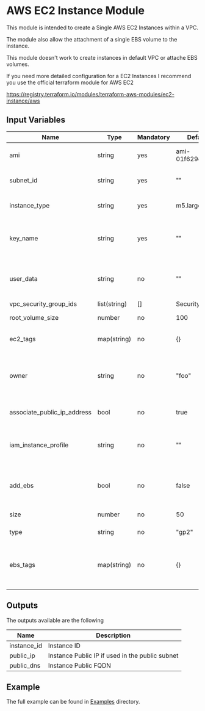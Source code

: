 # AWS EC2 Instance Module

This module is intended to create a Single AWS EC2 Instances within a VPC.

The module also allow the attachment of a single EBS volume to the instance.

This module doesn't work to create instances in default VPC or attache EBS volumes.

If you need more detailed configuration for a EC2 Instances I recommend you use the official terraform module for AWS EC2

https://registry.terraform.io/modules/terraform-aws-modules/ec2-instance/aws

## Input Variables

|Name|Type|Mandatory|Default Value|Description|
|----|----|---------|-------------|-----------|
|ami|string|yes|ami-01f629e0600d93cef|AMI used to build the instance|
|subnet_id|string|yes|""|Subnet ID withing a VPC|
|instance_type|string|yes|m5.large|EC2 Instance flavor|
|key_name|string|yes|""|SSH Public key used to connect to the instance|
|user_data|string|no|""|Script or Template to be injected via cloud-init|
|vpc_security_group_ids|list(string)|[]|Security Group list|
|root_volume_size|number|no|100|Root disk size|
|ec2_tags|map(string)|no|{}|Map of tags in formate key value|
|owner|string|no|"foo"|String to prefix default tags and resource name|
|associate_public_ip_address|bool|no|true|Attach or not a Public ip address|
|iam_instance_profile|string|no|""|Instance profile name to attach if any|
|add_ebs|bool|no|false|Add a single EBS volume to the EC2 instance|
|size|number|no|50|EBS volume size|
|type|string|no|"gp2"|EBS volume type|
|ebs_tags|map(string)|no|{}|Map of string tags to be attached to the EBS volume|

## Outputs

The outputs available are the following

|Name|Description|
|----|-----------|
|instance_id| Instance ID|
|public_ip|Instance Public IP if used in the public subnet|
|public_dns|Instance Public FQDN|

## Example

The full example can be found in [Examples](./examples) directory.

